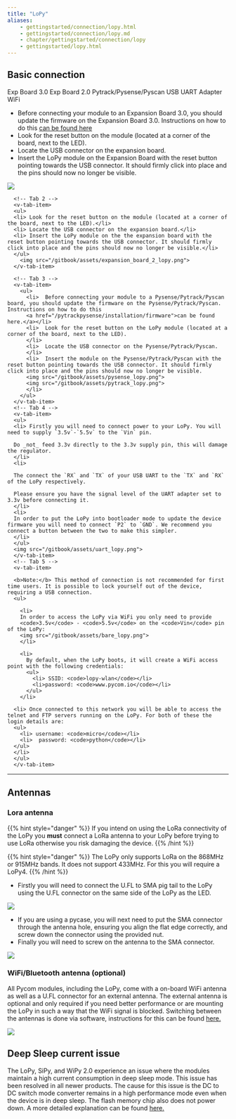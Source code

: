```yaml
---
title: "LoPy"
aliases:
    - gettingstarted/connection/lopy.html
    - gettingstarted/connection/lopy.md
    - chapter/gettingstarted/connection/lopy
    - gettingstarted/lopy.html
---
```


## Basic connection
<div>
<v-tabs
      dark
      color="#1E1E3C"
      slider-color="#FC1247">
      <v-tab ripple>Exp Board 3.0</v-tab>      
      <v-tab ripple>Exp Board 2.0</v-tab>
      <v-tab ripple>Pytrack/Pysense/Pyscan</v-tab>
      <v-tab ripple>USB UART Adapter</v-tab>
      <v-tab ripple>WiFi</v-tab>
 <v-tabs-items>
      <!-- Tab 1 -->
      <v-tab-item>
      <ul>
      <li> Before connecting your module to an Expansion Board 3.0, you should update the firmware on the Expansion Board 3.0. Instructions on how to do this
      <a href="/pytrackpysense/installation/firmware">can be found here</a>
      </li>
      <li> Look for the reset button on the module (located at a corner of the board, next to the LED).</li>
      <li> Locate the USB connector on the expansion board.</li>
      <li> Insert the LoPy module on the Expansion Board with the reset button pointing towards the USB connector. It should firmly click into place and the pins should now no longer be visible.</li>
      </ul>
      <img src="/gitbook/assets/expansion_board_3_lopy.png">
      </v-tab-item>   

      <!-- Tab 2 -->
      <v-tab-item>
      <ul>
      <li> Look for the reset button on the module (located at a corner of the board, next to the LED).</li>
      <li> Locate the USB connector on the expansion board.</li>
      <li> Insert the LoPy module on the the expansion board with the reset button pointing towards the USB connector. It should firmly click into place and the pins should now no longer be visible.</li>
      </ul>
        <img src="/gitbook/assets/expansion_board_2_lopy.png">
      </v-tab-item>

      <!-- Tab 3 -->         
      <v-tab-item>
        <ul>
          <li>  Before connecting your module to a Pysense/Pytrack/Pyscan board, you should update the firmware on the Pysense/Pytrack/Pyscan. Instructions on how to do this
          <a href="/pytrackpysense/installation/firmware">can be found here.</a></li>
          <li>  Look for the reset button on the LoPy module (located at a corner of the board, next to the LED).
          </li>
          <li>  Locate the USB connector on the Pysense/Pytrack/Pyscan.
          </li>
          <li>  Insert the module on the Pysense/Pytrack/Pyscan with the reset button pointing towards the USB connector. It should firmly click into place and the pins should now no longer be visible.
          <img src="/gitbook/assets/pysense_lopy.png">
          <img src="/gitbook/assets/pytrack_lopy.png">
          </li>
        </ul>
      </v-tab-item>  
      <!-- Tab 4 -->   
      <v-tab-item>
      <ul>
      <li> Firstly you will need to connect power to your LoPy. You will need to supply `3.5v`-`5.5v` to the `Vin` pin.

      Do _not_ feed 3.3v directly to the 3.3v supply pin, this will damage the regulator.
      </li>
      <li>

      The connect the `RX` and `TX` of your USB UART to the `TX` and `RX` of the LoPy respectively.

      Please ensure you have the signal level of the UART adapter set to 3.3v before connecting it.
      </li>
      <li>
      In order to put the LoPy into bootloader mode to update the device firmware you will need to connect `P2` to `GND`. We recommend you connect a button between the two to make this simpler.
      </li>
      </ul>
      <img src="/gitbook/assets/uart_lopy.png">
      </v-tab-item>
      <!-- Tab 5 -->
      <v-tab-item>

      <b>Note:</b> This method of connection is not recommended for first time users. It is possible to lock yourself out of the device, requiring a USB connection.
      <ul>

        <li>
        In order to access the LoPy via WiFi you only need to provide
        <code>3.5v</code> - <code>5.5v</code> on the <code>Vin</code> pin of the LoPy:
        <img src="/gitbook/assets/bare_lopy.png">
        </li>

        <li>
          By default, when the LoPy boots, it will create a WiFi access point with the following credentials:
          <ul>
            <li> SSID: <code>lopy-wlan</code></li>
            <li>password: <code>www.pycom.io</code></li>
          </ul>
        </li>

      <li> Once connected to this network you will be able to access the telnet and FTP servers running on the LoPy. For both of these the login details are:
      <ul>
        <li> username: <code>micro</code></li>
        <li>  password: <code>python</code></li>   
      </ul>
      </li>
      </ul>  
      </v-tab-item>
 </v-tabs-items>
    </v-tabs>
</div>

***


## Antennas

### Lora antenna

{{% hint style="danger" %}}
If you intend on using the LoRa connectivity of the LoPy you **must** connect a LoRa antenna to your LoPy before trying to use LoRa otherwise you risk damaging the device.
{{% /hint %}}

{{% hint style="danger" %}}
The LoPy only supports LoRa on the 868MHz or 915MHz bands. It does not support 433MHz. For this you will require a LoPy4.
{{% /hint %}}

* Firstly you will need to connect the U.FL to SMA pig tail to the LoPy using the U.FL connector on the same side of the LoPy as the LED.

![](/gitbook/assets/lora_pigtail_lopy.png)

* If you are using a pycase, you will next need to put the SMA connector through the antenna hole, ensuring you align the flat edge correctly, and screw down the connector using the provided nut.
* Finally you will need to screw on the antenna to the SMA connector.

![](/gitbook/assets/lora_pigtail_ant_lopy.png)

### WiFi/Bluetooth antenna (optional)

All Pycom modules, including the LoPy, come with a on-board WiFi antenna as well as a U.FL connector for an external antenna. The external antenna is optional and only required if you need better performance or are mounting the LoPy in such a way that the WiFi signal is blocked. Switching between the antennas is done via software, instructions for this can be found [here.](/firmwareapi/pycom/network/wlan)

![](/gitbook/assets/wifi_pigtail_ant_lopy.png)

## Deep Sleep current issue

The LoPy, SiPy, and WiPy 2.0 experience an issue where the modules maintain a high current consumption in deep sleep mode. This issue has been resolved in all newer products. The cause for this issue is the DC to DC switch mode converter remains in a high performance mode even when the device is in deep sleep. The flash memory chip also does not power down. A more detailed explanation can be found [here.](https://forum.pycom.io/topic/1022/root-causes-of-high-deep-sleep-current)
